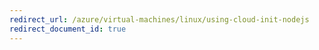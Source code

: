 ```yaml
---
redirect_url: /azure/virtual-machines/linux/using-cloud-init-nodejs
redirect_document_id: true
---
```


